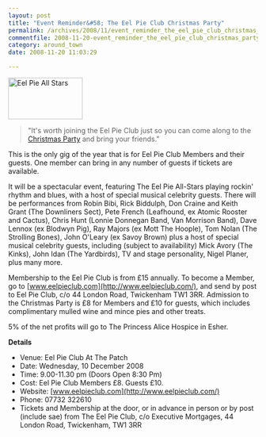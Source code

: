 ```yaml
---
layout: post
title: "Event Reminder&#58; The Eel Pie Club Christmas Party"
permalink: /archives/2008/11/event_reminder_the_eel_pie_club_christmas_party.html
commentfile: 2008-11-20-event_reminder_the_eel_pie_club_christmas_party
category: around_town
date: 2008-11-20 11:03:29

---
```


<a href="/assets/images/2008/Eel-Pie-AllStars.jpg"><img src="/assets/images/2008/Eel-Pie-AllStars-thumb.jpg" width="150" height="84" alt="Eel Pie All Stars" class="photo right" /></a>

> "It's worth joining the Eel Pie Club just so you can come along to the [Christmas Party](/event/show/200705142008) and bring your friends."

This is the only gig of the year that is for Eel Pie Club Members and their guests. One member can bring in any number of guests if tickets are available.

It will be a spectacular event, featuring The Eel Pie All-Stars playing rockin' rhythm and blues, with a host of special musical celebrity guests. There will be performances from Robin Bibi, Rick Biddulph, Don Craine and Keith Grant (The Downliners Sect), Pete French (Leafhound, ex Atomic Rooster and Cactus), Chris Hunt (Lonnie Donnegan Band, Van Morrison Band), Dave Lennox (ex Blodwyn Pig), Ray Majors (ex Mott The Hoople), Tom Nolan (The Strolling Bones), John O'Leary (ex Savoy Brown) plus a host of special musical celebrity guests, including (subject to availability) Mick Avory (The Kinks), John Idan (The Yardbirds), TV and stage personality, Nigel Planer, plus many more.

Membership to the Eel Pie Club is from £15 annually. To become a Member, go to [www.eelpieclub.com](http://www.eelpieclub.com/), and send by post to Eel Pie Club, c/o 44 London Road, Twickenham TW1 3RR. Admission to the Christmas Party is £8 for Members and £10 for guests, which includes complimentary mulled wine and mince pies and other treats.

5% of the net profits will go to The Princess Alice Hospice in Esher.

**Details**

-   Venue: Eel Pie Club At The Patch
-   Date: Wednesday, 10 December 2008
-   Time: 9.00-11.30 pm (Doors Open 8:30 Pm)
-   Cost: Eel Pie Club Members £8. Guests £10.
-   Website: [www.eelpieclub.com](http://www.eelpieclub.com/)
-   Phone: 07732 322610
-   Tickets and Membership at the door, or in advance in person or by post (include sae) from The Eel Pie Club, c/o Executive Mortgages, 44 London Road, Twickenham, TW1 3RR

